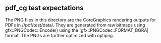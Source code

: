 pdf_cg test expectations
---
The PNG files in this directory are the CoreGraphics rendering outputs for PDFs
in //pdf/test/data/. They are generated from raw bitmaps using
gfx::PNGCodec::Encode() using the |gfx::PNGCodec::FORMAT_BGRA| format. The PNGs
are further optimized with optipng.
